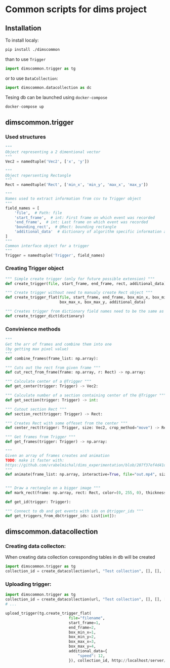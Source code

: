 # Common scripts for dims project

## Installation

To install localy:

```bash
pip install ./dimscommon
```

than to use `Trigger`

```python
import dimscommon.trigger as tg
```

or to use `DataCollection`:

```python
import dimscommon.datacollection as dc
```

Tesing db can be launched using `docker-compose`

```python
docker-compose up
```


## dimscommon.trigger

### Used structures

```python
"""
Object representing a 2 dimentional vector
"""
Vec2 = namedtuple('Vec2', ['x', 'y'])
```
```python
"""
Object repersenting Rectangle
"""
Rect = namedtuple('Rect', ['min_x', 'min_y', 'max_x', 'max_y'])
```
```python
"""
Names used to extract information from csv to Trigger object
"""
field_names = [
    'file',  # Path: file
    'start_frame',  # int: First frame on which event was recorded
    'end_frame',  # int: Last frame on which event was recorded
    'bounding_rect',  # @Rect: bounding rectangle
    'additional_data'  # dictionary of algorithm specific information about the trigger
]
"""
Common interface object for a trigger
"""
Trigger = namedtuple('Trigger', field_names)
```


### Creating Trigger object
```python
""" Simple create trigger (only for future possible extension) """
def create_trigger(file, start_frame, end_frame, rect, additional_data)
```

```python
""" Create trigger without need to manualy create Rect object """
def create_trigger_flat(file, start_frame, end_frame, box_min_x, box_min_y,
                        box_max_x, box_max_y, additional_data)
```

```python
""" Creates trigger from dictionary field names need to be the same as @field_names """
def create_trigger_dict(dictionary)
```

### Convinience methods

```python
"""
Get the arr of frames and combine them into one
(by getting max pixel value)
"""
def combine_frames(frame_list: np.array):

""" Cuts out the rect from given frame """
def cut_rect_from_frame(frame: np.array, r: Rect) -> np.array:

""" Calculate center of a @Trigger """
def get_center(trigger: Trigger) -> Vec2:

""" Calculate number of a section containing center of the @Trigger """
def get_section(trigger: Trigger) -> int:

""" Cutout section Rect """
def section_rect(trigger: Trigger) -> Rect:

""" Creates Rect with some offeset from the center """
def center_rect(trigger: Trigger, size: Vec2, crop_method="move") -> Rect:

""" Get frames from Trigger """
def get_frames(trigger: Trigger) -> np.array:

"""
Given an array of frames creates and animation
TODO: make it faster with:
https://github.com/vrabelmichal/dims_experimentation/blob/207f37ef4d41dbae366570a9a58ae58ce724f3af/visualization.py#L95-L142
"""
def animate(frame_list: np.array, interactive=True, file="out.mp4", size=None):


""" Draw a rectangle on a bigger image """
def mark_rect(frame: np.array, rect: Rect, color=(0, 255, 0), thickness=2):

def get_id(trigger: Trigger):

""" Connect to db and get events with ids on @trigger_ids """
def get_triggers_from_db(trigger_ids: List[int]):
```


## dimscommon.datacollection

### Creating data collecton:

When creating data collection coresponding tables in db will be created


```python
import dimscommon.trigger as tg
collection_id = create_datacollection(url, "Test collection", [], [], []) # Additional collection parameters can be passed using those arrays
```

### Uploading trigger:

```python
import dimscommon.trigger as tg
collection_id = create_datacollection(url, "Test collection", [], [], []) # Additional collection parameters can be passed using those arrays
# ...

upload_trigger(tg.create_trigger_flat(
                            file="filename",
                            start_frame=1,
                            end_frame=2,
                            box_min_x=1,
                            box_min_y=2,
                            box_max_x=3,
                            box_max_y=4,
                            additional_data={
                                "speed": 12,
                            }), collection_id, http://localhost/server/api)
```

